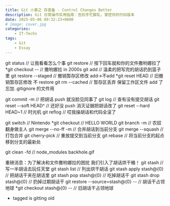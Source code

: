 ```yaml
---
title: Git 小篆之 存查备 - Control Changes Better
description: Git 日常操作实用指南：告别手忙脚乱，掌控你的代码版本
date: 2025-05-06 09:32:23+0800
# image: cover.jpg
categories:
    - IT-Techs
tags:
    - Git
    - Essay
---
```

git status  // 让我看看怎么个事
git restore <file>  // 按下回车就和你的文件撒哟娜拉了
*git checkout -- <file>  // 撒哟娜拉 in 2000s
git add <file>  // 温柔的把写完的胡话扔到篮子里
git restore --staged <file> // 撤销暂存区修改 add→不add
*git reset HEAD <file>  // 旧撤销暂存区修改 不 restore
git rm --cached <file>  // 暂存区丢弃 保留工作区文件 add 了忘加 .gitignore 的文件用

git commit -m <info>  // 把胡话 push 就没脸见同事了
git log  // 查有没有提交胡话
git reset --soft HEAD^  // 还好没 push 消灭证据把胡话改了
git reset --hard HEAD~1 // 时光机
git reflog  // 哎我操胡话和代码全滚了

git switch <branch> // Nintendo
*git checkout <branch>  // HELLO WORLD
git branch -m <old> <new>  // 农奴翻身做主人
git merge --no-ff -m <commit> <branch>  // 合并胡话到当前分支
git merge --squash <branch>  // 打包合并
git cherry-pick <commit>  // 重放提交到当前分支
git rebase <branch> // 将当前分支的起点移到分支的最新处

git clean -fd  // node_modules backhole.gif

重磅消息：为了解决和文件撒哟娜拉的困扰 我们引入了胡话烘干桶！
git stash  // 写一半胡话去玩任天堂
git stash list  // 列出烘干胡话
git stash apply stash@{0}  // 把胡话干夹在胡话里
git stash pop stash@{0}  // 吃掉胡话干
git stash drop stash@{0}  // 扔掉过期胡话干
git restore --source=stash@{0} -- <file>  // 胡话干占领地球
*git checkout stash@{0} -- <file>  // 旧胡话干占领地球

* tagged is gitting old